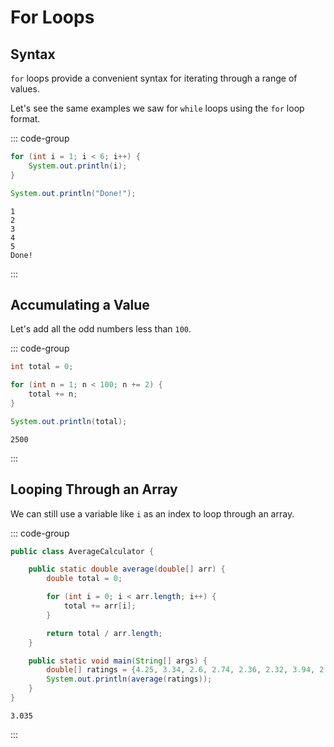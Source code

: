 # For Loops

<Vimeo id="1006545710" />

## Syntax

`for` loops provide a convenient syntax for iterating through a range of values.

Let's see the same examples we saw for `while` loops using the `for` loop
format.

::: code-group

```java
for (int i = 1; i < 6; i++) {
    System.out.println(i);
}

System.out.println("Done!");
```

```output
1
2
3
4
5
Done!
```

:::

## Accumulating a Value

Let's add all the odd numbers less than `100`.

::: code-group

```java
int total = 0;

for (int n = 1; n < 100; n += 2) {
    total += n;
}

System.out.println(total);
```

```output
2500
```

:::

## Looping Through an Array

We can still use a variable like `i` as an index to loop through an array.

::: code-group

```java
public class AverageCalculator {

    public static double average(double[] arr) {
        double total = 0;

        for (int i = 0; i < arr.length; i++) {
            total += arr[i];
        }

        return total / arr.length;
    }

    public static void main(String[] args) {
        double[] ratings = {4.25, 3.34, 2.6, 2.74, 2.36, 2.32, 3.94, 2.73};
        System.out.println(average(ratings));
    }
}
```

```output
3.035
```

:::
